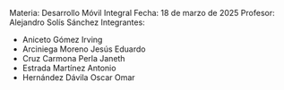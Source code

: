 Materia: Desarrollo Móvil Integral
Fecha: 18 de marzo de 2025
Profesor: Alejandro Solís Sánchez
Integrantes:
- Aniceto Gómez Irving
- Arciniega Moreno Jesús Eduardo
- Cruz Carmona Perla Janeth
- Estrada Martínez Antonio
- Hernández Dávila Oscar Omar